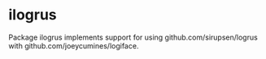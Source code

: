 # ilogrus
Package ilogrus implements support for using github.com/sirupsen/logrus with github.com/joeycumines/logiface.
